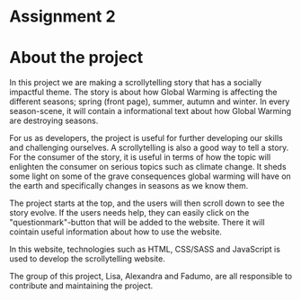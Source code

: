 # Assignment 2

# About the project

In this project we are making a scrollytelling story that has a socially impactful theme. 
The story is about how Global Warming is affecting the different seasons; spring (front page), summer, autumn and winter. In every season-scene, it will contain a informational text about how Global Warming are destroying seasons. 

For us as developers, the project is useful for further developing our skills and challenging ourselves. A scrollytelling is also a good way to tell a story. For the consumer of the story, it is useful in terms of how the topic will enlighten the consumer on serious topics such as climate change. It sheds some light on some of the grave consequences global warming will have on the earth and specifically changes in seasons as we know them.

The project starts at the top, and the users will then scroll down to see the story evolve. 
If the users needs help, they can easily click on the "questionmark"-button that will be added to the website. There it will cointain useful information about how to use the website.

In this website, technologies such as HTML, CSS/SASS and JavaScript is used to develop the scrollytelling website. 

The group of this project, Lisa, Alexandra and Fadumo, are all responsible to contribute and maintaining the project. 

